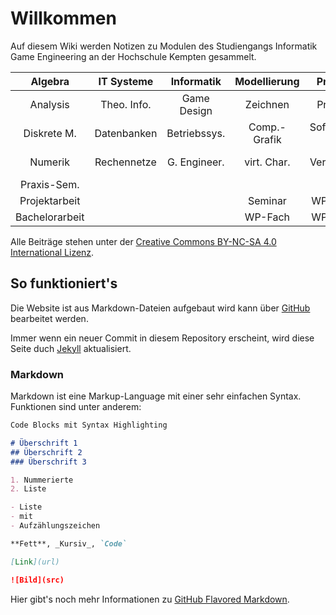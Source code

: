 # Willkommen

Auf diesem Wiki werden Notizen zu Modulen des Studiengangs Informatik Game Engineering an der Hochschule Kempten gesammelt.

| Algebra        | IT Systeme    | Informatik    | Modellierung  | Prog. 1       |               |
|:--------------:|:-------------:|:-------------:|:-------------:|:-------------:|:-------------:|
| Analysis       | Theo. Info.   | Game Design   | Zeichnen      | Prog. 2       | Algorithmen   |
| Diskrete M.    | Datenbanken   | Betriebssys.  | Comp.-Grafik  | Softwaret. 1  | Softwaret. 2  |
| Numerik        | Rechennetze   | G. Engineer.  | virt. Char.   | Vert. Syst.   | P-Management  |
| Praxis-Sem.    |               |               |               |               | Begl. Veran.  |
| Projektarbeit  |               |               | Seminar       | WP-Fach       | WP-Fach       |
| Bachelorarbeit |               |               | WP-Fach       | WP-Fach       | WP-Fach       |

Alle Beiträge stehen unter der [Creative Commons BY-NC-SA 4.0 International Lizenz](https://creativecommons.org/licenses/by-nc-sa/4.0/deed.de).

## So funktioniert's

Die Website ist aus Markdown-Dateien aufgebaut wird kann über [GitHub](https://github.com/GE-Kempten/Wiki/edit/master/index.md) bearbeitet werden.

Immer wenn ein neuer Commit in diesem Repository erscheint, wird diese Seite duch [Jekyll](https://jekyllrb.com/) aktualisiert.

### Markdown

Markdown ist eine Markup-Language mit einer sehr einfachen Syntax. Funktionen sind unter anderem:

```markdown
Code Blocks mit Syntax Highlighting

# Überschrift 1
## Überschrift 2
### Überschrift 3

1. Nummerierte
2. Liste

- Liste
- mit
- Aufzählungszeichen

**Fett**, _Kursiv_, `Code`

[Link](url)

![Bild](src)
```

Hier gibt's noch mehr Informationen zu [GitHub Flavored Markdown](https://guides.github.com/features/mastering-markdown/).
